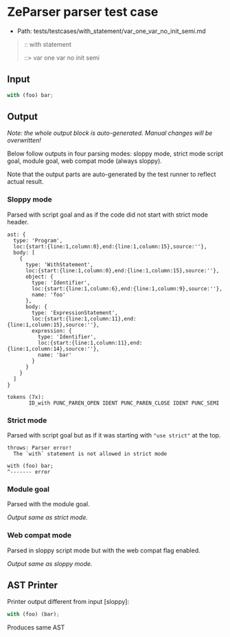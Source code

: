 # ZeParser parser test case

- Path: tests/testcases/with_statement/var_one_var_no_init_semi.md

> :: with statement
>
> ::> var one var no init semi

## Input

`````js
with (foo) bar;
`````

## Output

_Note: the whole output block is auto-generated. Manual changes will be overwritten!_

Below follow outputs in four parsing modes: sloppy mode, strict mode script goal, module goal, web compat mode (always sloppy).

Note that the output parts are auto-generated by the test runner to reflect actual result.

### Sloppy mode

Parsed with script goal and as if the code did not start with strict mode header.

`````
ast: {
  type: 'Program',
  loc:{start:{line:1,column:0},end:{line:1,column:15},source:''},
  body: [
    {
      type: 'WithStatement',
      loc:{start:{line:1,column:0},end:{line:1,column:15},source:''},
      object: {
        type: 'Identifier',
        loc:{start:{line:1,column:6},end:{line:1,column:9},source:''},
        name: 'foo'
      },
      body: {
        type: 'ExpressionStatement',
        loc:{start:{line:1,column:11},end:{line:1,column:15},source:''},
        expression: {
          type: 'Identifier',
          loc:{start:{line:1,column:11},end:{line:1,column:14},source:''},
          name: 'bar'
        }
      }
    }
  ]
}

tokens (7x):
       ID_with PUNC_PAREN_OPEN IDENT PUNC_PAREN_CLOSE IDENT PUNC_SEMI
`````

### Strict mode

Parsed with script goal but as if it was starting with `"use strict"` at the top.

`````
throws: Parser error!
  The `with` statement is not allowed in strict mode

with (foo) bar;
^------- error
`````


### Module goal

Parsed with the module goal.

_Output same as strict mode._

### Web compat mode

Parsed in sloppy script mode but with the web compat flag enabled.

_Output same as sloppy mode._

## AST Printer

Printer output different from input [sloppy]:

````js
with (foo) (bar);
````

Produces same AST
